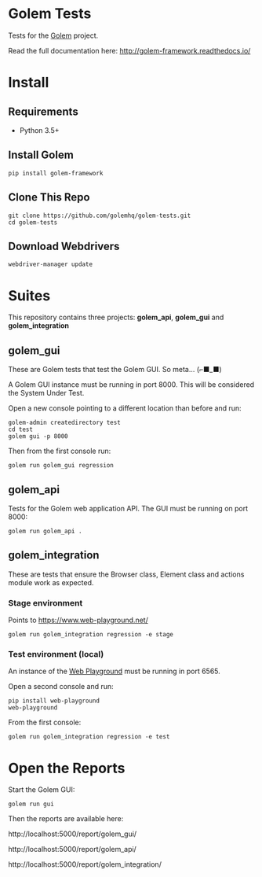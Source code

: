 # Golem Tests

Tests for the [Golem](https://github.com/golemhq/golem) project.

Read the full documentation here: http://golem-framework.readthedocs.io/


# Install

## Requirements

* Python 3.5+

## Install Golem

```
pip install golem-framework
```

## Clone This Repo

```
git clone https://github.com/golemhq/golem-tests.git
cd golem-tests
```

## Download Webdrivers

```
webdriver-manager update
```

# Suites

This repository contains three projects: **golem_api**, **golem_gui** and **golem_integration**

## golem_gui

These are Golem tests that test the Golem GUI. So meta... (⌐■_■)

A Golem GUI instance must be running in port 8000.
This will be considered the System Under Test. 

Open a new console pointing to a different location than before and run:

```
golem-admin createdirectory test
cd test
golem gui -p 8000
```

Then from the first console run:

```
golem run golem_gui regression
```

## golem_api

Tests for the Golem web application API. The GUI must be running on port 8000:

```
golem run golem_api .
```


## golem_integration

These are tests that ensure the Browser class, Element class and actions module work as expected.

### Stage environment

Points to https://www.web-playground.net/

```
golem run golem_integration regression -e stage
```

### Test environment (local)

An instance of the [Web Playground](https://github.com/golemhq/web-playground) must be running in port 6565.

Open a second console and run:

```
pip install web-playground
web-playground
```

From the first console:
```
golem run golem_integration regression -e test
```

# Open the Reports

Start the Golem GUI:

```
golem run gui
```

Then the reports are available here:
    
http://localhost:5000/report/golem_gui/

http://localhost:5000/report/golem_api/

http://localhost:5000/report/golem_integration/